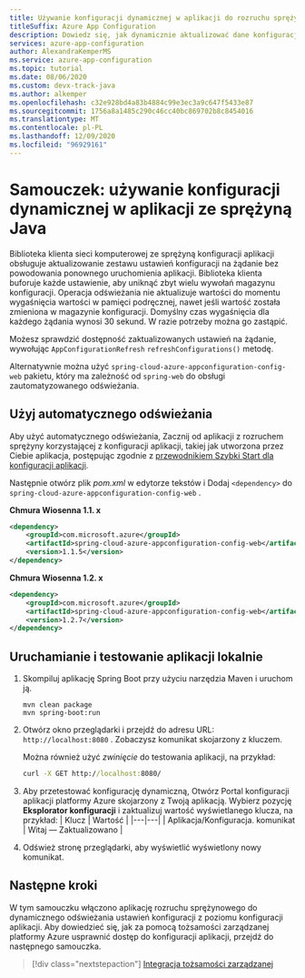 ```yaml
---
title: Używanie konfiguracji dynamicznej w aplikacji do rozruchu sprężynowego
titleSuffix: Azure App Configuration
description: Dowiedz się, jak dynamicznie aktualizować dane konfiguracji dla aplikacji do rozruchu sprężynowego
services: azure-app-configuration
author: AlexandraKemperMS
ms.service: azure-app-configuration
ms.topic: tutorial
ms.date: 08/06/2020
ms.custom: devx-track-java
ms.author: alkemper
ms.openlocfilehash: c32e928bd4a83b4884c99e3ec3a9c647f5433e87
ms.sourcegitcommit: 1756a8a1485c290c46cc40bc869702b8c8454016
ms.translationtype: MT
ms.contentlocale: pl-PL
ms.lasthandoff: 12/09/2020
ms.locfileid: "96929161"
---
```

# <a name="tutorial-use-dynamic-configuration-in-a-java-spring-app"></a>Samouczek: używanie konfiguracji dynamicznej w aplikacji ze sprężyną Java

Biblioteka klienta sieci komputerowej ze sprężyną konfiguracji aplikacji obsługuje aktualizowanie zestawu ustawień konfiguracji na żądanie bez powodowania ponownego uruchomienia aplikacji. Biblioteka klienta buforuje każde ustawienie, aby uniknąć zbyt wielu wywołań magazynu konfiguracji. Operacja odświeżania nie aktualizuje wartości do momentu wygaśnięcia wartości w pamięci podręcznej, nawet jeśli wartość została zmieniona w magazynie konfiguracji. Domyślny czas wygaśnięcia dla każdego żądania wynosi 30 sekund. W razie potrzeby można go zastąpić.

Możesz sprawdzić dostępność zaktualizowanych ustawień na żądanie, wywołując `AppConfigurationRefresh` `refreshConfigurations()` metodę.

Alternatywnie można użyć `spring-cloud-azure-appconfiguration-config-web` pakietu, który ma zależność od `spring-web` do obsługi zautomatyzowanego odświeżania.

## <a name="use-automated-refresh"></a>Użyj automatycznego odświeżania

Aby użyć automatycznego odświeżania, Zacznij od aplikacji z rozruchem sprężyny korzystającej z konfiguracji aplikacji, takiej jak utworzona przez Ciebie aplikacja, postępując zgodnie z [przewodnikiem Szybki Start dla konfiguracji aplikacji](quickstart-java-spring-app.md).

Następnie otwórz plik *pom.xml* w edytorze tekstów i Dodaj `<dependency>` do `spring-cloud-azure-appconfiguration-config-web` .

**Chmura Wiosenna 1.1. x**

```xml
<dependency>
    <groupId>com.microsoft.azure</groupId>
    <artifactId>spring-cloud-azure-appconfiguration-config-web</artifactId>
    <version>1.1.5</version>
</dependency>
```

**Chmura Wiosenna 1.2. x**

```xml
<dependency>
    <groupId>com.microsoft.azure</groupId>
    <artifactId>spring-cloud-azure-appconfiguration-config-web</artifactId>
    <version>1.2.7</version>
</dependency>
```

## <a name="run-and-test-the-app-locally"></a>Uruchamianie i testowanie aplikacji lokalnie

1. Skompiluj aplikację Spring Boot przy użyciu narzędzia Maven i uruchom ją.

    ```shell
    mvn clean package
    mvn spring-boot:run
    ```

1. Otwórz okno przeglądarki i przejdź do adresu URL: `http://localhost:8080` .  Zobaczysz komunikat skojarzony z kluczem. 

    Można również użyć *zwinięcie* do testowania aplikacji, na przykład: 
    
    ```cmd
    curl -X GET http://localhost:8080/
    ```

1. Aby przetestować konfigurację dynamiczną, Otwórz Portal konfiguracji aplikacji platformy Azure skojarzony z Twoją aplikacją. Wybierz pozycję **Eksplorator konfiguracji** i zaktualizuj wartość wyświetlanego klucza, na przykład:
    | Klucz | Wartość |
    |---|---|
    | Aplikacja/Konfiguracja. komunikat | Witaj — Zaktualizowano |

1. Odśwież stronę przeglądarki, aby wyświetlić wyświetlony nowy komunikat.

## <a name="next-steps"></a>Następne kroki

W tym samouczku włączono aplikację rozruchu sprężynowego do dynamicznego odświeżania ustawień konfiguracji z poziomu konfiguracji aplikacji. Aby dowiedzieć się, jak za pomocą tożsamości zarządzanej platformy Azure usprawnić dostęp do konfiguracji aplikacji, przejdź do następnego samouczka.

> [!div class="nextstepaction"]
> [Integracja tożsamości zarządzanej](./howto-integrate-azure-managed-service-identity.md)
